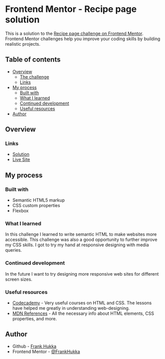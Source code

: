 # Frontend Mentor - Recipe page solution

This is a solution to the [Recipe page challenge on Frontend Mentor](https://www.frontendmentor.io/challenges/recipe-page-KiTsR8QQKm). Frontend Mentor challenges help you improve your coding skills by building realistic projects. 

## Table of contents

- [Overview](#overview)
  - [The challenge](#the-challenge)
  - [Links](#links)
- [My process](#my-process)
  - [Built with](#built-with)
  - [What I learned](#what-i-learned)
  - [Continued development](#continued-development)
  - [Useful resources](#useful-resources)
- [Author](#author)


## Overview

### Links

- [Solution](https://www.frontendmentor.io/solutions/responsive-recipe-page-with-flexbox-AO4M-_0Wd_)
- [Live Site](https://frankhukka.github.io/resepti/)

## My process

### Built with

- Semantic HTML5 markup
- CSS custom properties
- Flexbox

### What I learned

In this challenge I learned to write semantic HTML to make websites more accessible. This challenge was also a good opportunity to further improve my CSS skills. I got to try my hand at responsive designing with media queries.

### Continued development

In the future I want to try designing more responsive web sites for different screen sizes.

### Useful resources

- [Codecademy](https://www.codecademy.com/learn) - Very useful courses on HTML and CSS. The lessons have helped me greatly in understanding web-designing.
- [MDN References](https://developer.mozilla.org/en-US/docs/Web) - All the necessary info about HTML elements, CSS properties, and more.

## Author

- Github - [Frank Hukka](https://github.com/FrankHukka)
- Frontend Mentor - [@FrankHukka](https://www.frontendmentor.io/profile/FrankHukka)

